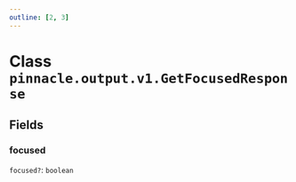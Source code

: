 ```yaml
---
outline: [2, 3]
---
```


# Class `pinnacle.output.v1.GetFocusedResponse`




## Fields

### focused <Badge type="danger" text="nullable" />

`focused?`: <code>boolean</code>




